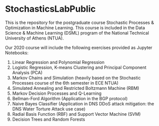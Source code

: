 # StochasticsLabPublic
This is the repository for the postgraduate course Stochastic Processes &amp; Optimization in Machine Learning. This course is included in the Data Science &amp; Machine Learning (DSML) program of the National Technical University of Athens (NTUA).  
  
Our 2020 course will include the following exercises provided as Jupyter Notebooks:  
1) Linear Regression and Polynomial Regression  
2) Logistic Regression, K-means Clustering and Principal Component Analysis (PCA)  
3) Markov Chains and Simulation (heavily based on the Stochastic Processes course of the 6th semester in ECE NTUA)  
4) Simulated Annealing and Restricted Boltzmann Machine (RBM)  
5) Markov Decision Processes and Q-Learning  
6) Bellman-Ford Algorithm (Application in the BGP protocol)  
7) Naive Bayes Classifier (Application in DNS DDoS attack mitigation: the DNS Water Torture Attack use case)  
8) Radial Basis Function (RBF) and Support Vector Machine (SVM)  
9) Decision Trees and Random Forests  
